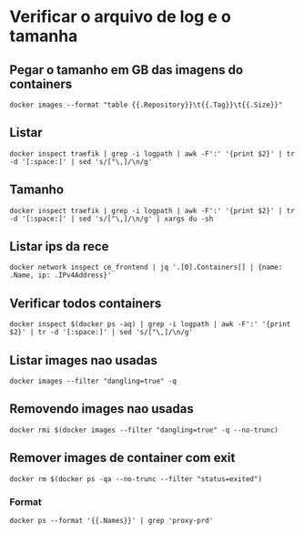 # Verificar o arquivo de log e o tamanha
## Pegar o tamanho em GB das imagens do containers
```
docker images --format "table {{.Repository}}\t{{.Tag}}\t{{.Size}}"
```

## Listar
```
docker inspect traefik | grep -i logpath | awk -F':' '{print $2}' | tr -d '[:space:]' | sed 's/["\,]/\n/g'
```

## Tamanho
```
docker inspect traefik | grep -i logpath | awk -F':' '{print $2}' | tr -d '[:space:]' | sed 's/["\,]/\n/g' | xargs du -sh
```

## Listar ips da rece
```
docker network inspect ce_frontend | jq '.[0].Containers[] | {name: .Name, ip: .IPv4Address}'
```

## Verificar todos containers
```
docker inspect $(docker ps -aq) | grep -i logpath | awk -F':' '{print $2}' | tr -d '[:space:]' | sed 's/["\,]/\n/g'
```

## Listar images nao usadas
```
docker images --filter "dangling=true" -q
```

## Removendo images nao usadas
```
docker rmi $(docker images --filter "dangling=true" -q --no-trunc)
```

## Remover images de container com exit
```
docker rm $(docker ps -qa --no-trunc --filter "status=exited")
```

### Format
```
docker ps --format '{{.Names}}' | grep 'proxy-prd'
```
